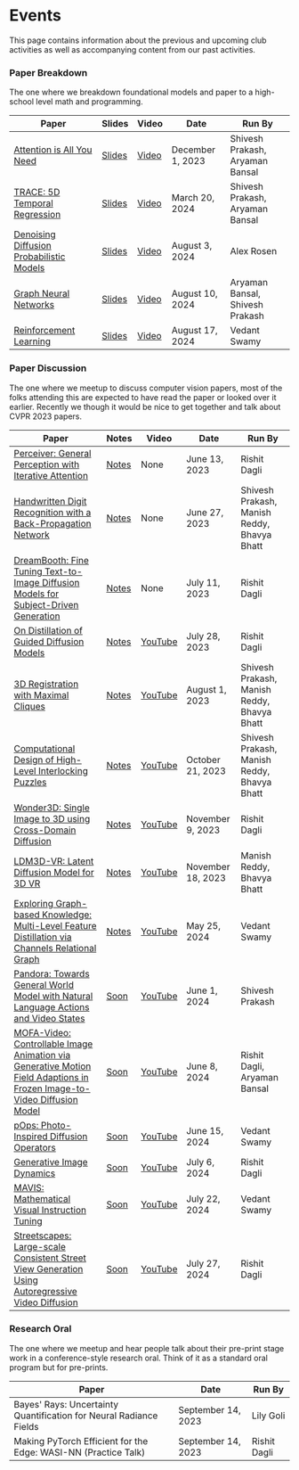# Events

This page contains information about the previous and upcoming club activities as well as accompanying content from our past activities.

### Paper Breakdown

The one where we breakdown foundational models and paper to a high-school level math and programming.

| Paper | Slides | Video | Date | Run By |
| ----- | ------ | ----- | ---- | ------ |
| [Attention is All You Need](https://arxiv.org/abs/1706.03762) | [Slides](https://docs.google.com/presentation/d/1TK4wwft8bscueHhu4ZekLrten9gby9KKNvKnli9RTJA/edit?usp=sharing) | [Video](https://www.youtube.com/watch?v=dZ2dUyUZLE8) | December 1, 2023 | Shivesh Prakash, Aryaman Bansal |
| [TRACE: 5D Temporal Regression](https://arxiv.org/abs/2306.02850) | [Slides](https://docs.google.com/presentation/d/14bYcappNdeSNFNtfq_eQ8DiejIzi5lNH-zwOnkhtWGw/edit?usp=sharing) | [Video](https://youtube.com/live/Yz4geQ_EbIM) | March 20, 2024 | Shivesh Prakash, Aryaman Bansal |
| [Denoising Diffusion Probabilistic Models](https://arxiv.org/abs/2006.11239) | [Slides](https://github.com/ut-cvdg/paper-breakdown/blob/main/ddpm-and-diffusion-models/Diffusion%20-%20UofTCV.pptx) | [Video](https://www.youtube.com/watch?v=CJhWUVZaMU8) | August 3, 2024 | Alex Rosen |
| [Graph Neural Networks](https://arxiv.org/abs/1609.02907) | [Slides](https://github.com/ut-cvdg/paper-breakdown/blob/main/graph-neural-networks/GNN%20-%20UofTCV.pdf) | [Video](https://www.youtube.com/watch?v=D0HkpGDs9IY) | August 10, 2024 | Aryaman Bansal, Shivesh Prakash |
| [Reinforcement Learning](https://www.gatsby.ucl.ac.uk/~dayan/papers/cjch.pdf) | [Slides](https://github.com/ut-cvdg/paper-breakdown/blob/main/reinforcement-learning/Reinforcement%20Learning.pdf) | [Video](https://www.youtube.com/watch?v=v08t8SJ2zrs) | August 17, 2024 | Vedant Swamy |

### Paper Discussion

The one where we meetup to discuss computer vision papers, most of the folks attending this are expected to have read the paper or looked over it earlier. Recently we though it would be nice to get together and talk about CVPR 2023 papers.

| Paper | Notes | Video | Date | Run By |
| ----- | --------------- | ----- | ---- | ------ |
| [Perceiver: General Perception with Iterative Attention](https://arxiv.org/abs/2103.03206) | [Notes](https://utoronto-my.sharepoint.com/:o:/g/personal/rishit_dagli_mail_utoronto_ca/Eqh5n15v9ORIonnOGWqbZ7EBKJ8_1D9wwO7-xB6dR95Z9g?e=jxe07F) | None | June 13, 2023 | Rishit Dagli |
| [Handwritten Digit Recognition with a Back-Propagation Network](https://proceedings.neurips.cc/paper/1989/file/53c3bce66e43be4f209556518c2fcb54-Paper.pdf) | [Notes](https://www.cs.toronto.edu/~rishit/cvdg/2.pdf) | None | June 27, 2023 | Shivesh Prakash, Manish Reddy, Bhavya Bhatt |
| [DreamBooth: Fine Tuning Text-to-Image Diffusion Models for Subject-Driven Generation](https://arxiv.org/abs/2208.12242) | [Notes](https://utoronto-my.sharepoint.com/:o:/r/personal/rishit_dagli_mail_utoronto_ca/Documents/UofT%20CV%20Rishit?d=w5e9f79a8f46f48e4a279ce196a9b67b1&csf=1&web=1&e=4VYKj9) | None | July 11, 2023 | Rishit Dagli |
| [On Distillation of Guided Diffusion Models](https://arxiv.org/abs/2210.03142) | [Notes](https://utoronto-my.sharepoint.com/:o:/r/personal/rishit_dagli_mail_utoronto_ca/Documents/UofT%20CV%20Rishit?d=w5e9f79a8f46f48e4a279ce196a9b67b1&csf=1&web=1&e=W2DSTV) | [YouTube](https://www.youtube.com/watch?v=q3ZTfbgBVsQ) | July 28, 2023 | Rishit Dagli |
| [3D Registration with Maximal Cliques](https://arxiv.org/abs/2305.10854) | [Notes](https://www.cs.toronto.edu/~rishit/cvdg/5.pdf) | [YouTube](https://www.youtube.com/watch?v=cG_U9RYRFHw) | August 1, 2023 | Shivesh Prakash, Manish Reddy, Bhavya Bhatt |
| [Computational Design of High-Level Interlocking Puzzles](https://dl.acm.org/doi/abs/10.1145/3528223.3530071) | [Notes](https://drive.google.com/file/d/12QT0uq6TplP9IJMHQjz_-bZCpqkXvVV0/view?usp=sharing) | [YouTube](https://www.youtube.com/watch?v=iWDge967U1E) | October 21, 2023 | Shivesh Prakash, Manish Reddy, Bhavya Bhatt |
| [Wonder3D: Single Image to 3D using Cross-Domain Diffusion](https://doi.org/10.48550/arXiv.2310.15008) | [Notes](https://drive.google.com/file/d/1JTNk4Yt5TOiGv6b3jh7XBqsNGMlAPTcU/view?usp=sharing) | [YouTube](https://www.youtube.com/watch?v=mr_TLUivGOI) | November 9, 2023 | Rishit Dagli |
| [LDM3D-VR: Latent Diffusion Model for 3D VR](https://doi.org/10.48550/arXiv.2311.03226) | [Notes](https://drive.google.com/file/d/12QT0uq6TplP9IJMHQjz_-bZCpqkXvVV0/view?usp=sharing) | [YouTube](https://www.youtube.com/watch?v=5ItIAUoQLPA) | November 18, 2023 | Manish Reddy, Bhavya Bhatt |
| [Exploring Graph-based Knowledge: Multi-Level Feature Distillation via Channels Relational Graph](https://doi.org/10.48550/arXiv.2405.08547) | [Notes](https://drive.google.com/file/d/1qUvb1g3FdehiZZATijNC6fFfV1VzEHfy/view?usp=sharing) | [YouTube](https://www.youtube.com/watch?v=FVVdOi0JM1c) | May 25, 2024 | Vedant Swamy |
| [Pandora: Towards General World Model with Natural Language Actions and Video States](https://arxiv.org/abs/2406.09455) | [Soon]() | [YouTube](https://www.youtube.com/watch?v=k_6AeI8lVyk) | June 1, 2024 | Shivesh Prakash |
| [MOFA-Video: Controllable Image Animation via Generative Motion Field Adaptions in Frozen Image-to-Video Diffusion Model](https://arxiv.org/abs/2405.20222) | [Soon]() | [YouTube](https://www.youtube.com/watch?v=phqv3pShTtI) | June 8, 2024 | Rishit Dagli, Aryaman Bansal |
| [pOps: Photo-Inspired Diffusion Operators](https://arxiv.org/abs/2406.01300) | [Soon]() | [YouTube](https://www.youtube.com/watch?v=gUp23q5tW3A) | June 15, 2024 | Vedant Swamy |
| [Generative Image Dynamics](https://arxiv.org/abs/2309.07906) | [Soon]() | [YouTube](https://www.youtube.com/watch?v=AOLyfdGPIXw) | July 6, 2024 | Rishit Dagli |
| [MAVIS: Mathematical Visual Instruction Tuning](https://arxiv.org/abs/2407.08739) | [Soon]() | [YouTube](https://www.youtube.com/watch?v=wzC3j5UYU5Q) | July 22, 2024 | Vedant Swamy |
| [Streetscapes: Large-scale Consistent Street View Generation Using Autoregressive Video Diffusion](https://arxiv.org/abs/2407.13759) | [Soon]() | [YouTube](https://www.youtube.com/watch?v=EFwmm29UBwQ) | July 27, 2024 | Rishit Dagli |


### Research Oral

The one where we meetup and hear people talk about their pre-print stage work in a conference-style research oral. Think of it as a standard oral program but for pre-prints.

| Paper | Date | Run By |
| ----- | ---- | ------ |
| Bayes' Rays: Uncertainty Quantification for Neural Radiance Fields | September 14, 2023 | Lily Goli |
| Making PyTorch Efficient for the Edge: WASI-NN (Practice Talk) | September 14, 2023 | Rishit Dagli |
